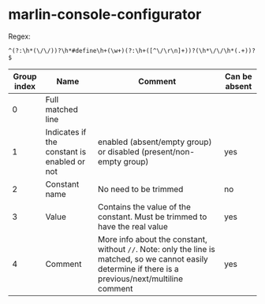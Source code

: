 # marlin-console-configurator

Regex:
```regex
^(?:\h*(\/\/))?\h*#define\h+(\w+)(?:\h+([^\/\r\n]+))?(\h*\/\/\h*(.+))?$
```

|Group index|Name|Comment|Can be absent|
|---|---|---|---|
|0|Full matched line|||
|1|Indicates if the constant is enabled or not|enabled (absent/empty group) or disabled (present/non-empty group)|yes|
|2|Constant name|No need to be trimmed|no|
|3|Value|Contains the value of the constant. Must be trimmed to have the real value|yes|
|4|Comment|More info about the constant, without `//`. Note: only the line is matched, so we cannot easily determine if there is a previous/next/multiline comment|yes|
